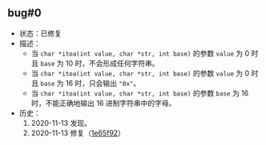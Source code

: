 ## bug#0

* 状态：已修复
* 描述：
    * 当 `char *itoa(int value, char *str, int base)` 的参数 `value` 为 0 时且 `base` 为 10 时，不会形成任何字符串。
    * 当 `char *itoa(int value, char *str, int base)` 的参数 `value` 为 0 时且 `base` 为 16 时，只会输出 `"0x"`。
    * 当 `char *itoa(int value, char *str, int base)` 的参数 `base` 为 16 时，不能正确地输出 16 进制字符串中的字母。
* 历史：
    1. 2020-11-13 发现。
    2. 2020-11-13 修复（[1e65f92](https://github.com/ADD-SP/MiniOS/commit/1e65f9244b1e11d915aed745c6373d90dd079500)）